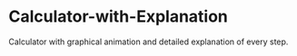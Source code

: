 # Calculator-with-Explanation
Calculator with graphical animation and detailed explanation of every step. 
